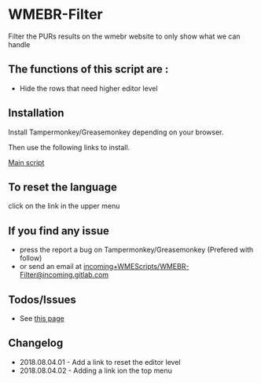# WMEBR-Filter

Filter the PURs results on the wmebr website to only show what we can handle

The functions of this script are :
----------------------------------

- Hide the rows that need higher editor level


Installation
------------

Install Tampermonkey/Greasemonkey depending on your browser.

Then use the following links to install.

<a href="https://greasyfork.org/fr/scripts/370855-wmebr-filter">Main script</a>

To reset the language
----------------------
click on the link in the upper menu

If you find any issue
---------------------
- press the report a bug on Tampermonkey/Greasemonkey (Prefered with follow)
- or send an email at <a href="mailto:incoming+WMEScripts/WMEBR-Filter@incoming.gitlab.com">incoming+WMEScripts/WMEBR-Filter@incoming.gitlab.com</a>

Todos/Issues
------------

- See <a href="https://gitlab.com/WMEScripts/WMEBR-Filter/issues">this page</a>

Changelog
---------
* 2018.08.04.01 - Add a link to reset the editor level
* 2018.08.04.02 - Adding a link ion the top menu